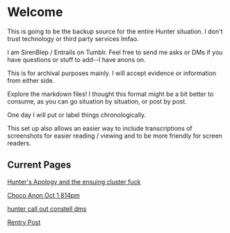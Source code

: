 # Welcome

This is going to be the backup source for the entire Hunter situation. I don't trust technology or third party services lmfao.

I am SirenBlep / Entrails on Tumblr. Feel free to send me asks or DMs if you have questions or stuff to add--I have anons on.

This is for archival purposes mainly. I will accept evidence or information from either side.

Explore the markdown files! I thought this format might be a bit better to consume, as you can go situation by situation, or post by post.

One day I will put or label things chronologically.

This set up also allows an easier way to include transcriptions of screenshots for easier reading / viewing and to be more friendly for screen readers.

## Current Pages

[Hunter's Apology and the ensuing cluster fuck](Hunter's%20Apology%20and%20the%20ensuing%20cluster%20fuc.md)

[Choco Anon Oct 1 814pm](Choco%20Anon%20Oct%201%20814pm.md)

[hunter call out constell dms](hunter%20call%20out%20constell%20dms.md)

[Rentry Post](main.md)
